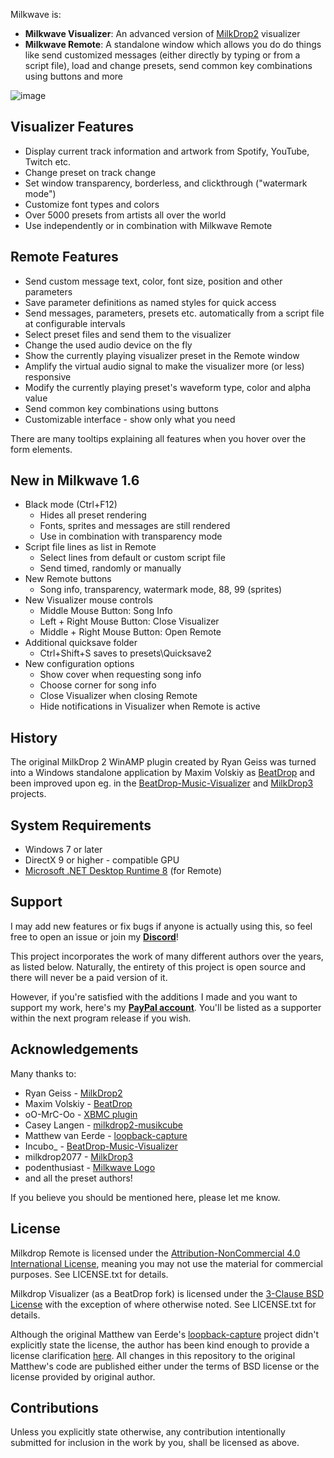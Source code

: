 Milkwave is:
- **Milkwave Visualizer**:
    An advanced version of [MilkDrop2](https://www.geisswerks.com/milkdrop/) visualizer
- **Milkwave Remote**:
    A standalone window which allows you do do things like send customized messages (either directly by typing or from a script file), load and change presets, send common key combinations using buttons and more

![image](https://github.com/user-attachments/assets/055be5ff-b3b8-43fd-aca4-119bf189fbbb)

## Visualizer Features
 
* Display current track information and artwork from Spotify, YouTube, Twitch etc.
* Change preset on track change
* Set window transparency, borderless, and clickthrough ("watermark mode")
* Customize font types and colors
* Over 5000 presets from artists all over the world
* Use independently or in combination with Milkwave Remote

## Remote Features

* Send custom message text, color, font size, position and other parameters
* Save parameter definitions as named styles for quick access
* Send messages, parameters, presets etc. automatically from a script file at configurable intervals
* Select preset files and send them to the visualizer
* Change the used audio device on the fly
* Show the currently playing visualizer preset in the Remote window
* Amplify the virtual audio signal to make the visualizer more (or less) responsive
* Modify the currently playing preset's waveform type, color and alpha value
* Send common key combinations using buttons
* Customizable interface - show only what you need

There are many tooltips explaining all features when you hover over the form elements.

## New in Milkwave 1.6

- Black mode (Ctrl+F12)
  - Hides all preset rendering
  - Fonts, sprites and messages are still rendered
  - Use in combination with transparency mode
- Script file lines as list in Remote
  - Select lines from default or custom script file
  - Send timed, randomly or manually
- New Remote buttons
  - Song info, transparency, watermark mode, 88, 99 (sprites)
- New Visualizer mouse controls
  - Middle Mouse Button: Song Info
  - Left + Right Mouse Button: Close Visualizer
  - Middle + Right Mouse Button: Open Remote
- Additional quicksave folder
  - Ctrl+Shift+S saves to presets\Quicksave2
- New configuration options
  - Show cover when requesting song info
  - Choose corner for song info
  - Close Visualizer when closing Remote
  - Hide notifications in Visualizer when Remote is active

## History

The original MilkDrop 2 WinAMP plugin created by Ryan Geiss was turned into a Windows standalone application by Maxim Volskiy as [BeatDrop](https://github.com/mvsoft74/BeatDrop) and been improved upon eg. in the [BeatDrop-Music-Visualizer](https://github.com/OfficialIncubo/BeatDrop-Music-Visualizer) and [MilkDrop3](https://github.com/milkdrop2077/MilkDrop3) projects.

## System Requirements
* Windows 7 or later
* DirectX 9 or higher - compatible GPU
* [Microsoft .NET Desktop Runtime 8](https://dotnet.microsoft.com/en-us/download/dotnet/8.0) (for Remote)

## Support

I may add new features or fix bugs if anyone is actually using this, so feel free to open an issue or join my [**Discord**](https://bit.ly/Ikes-Discord)! 

This project incorporates the work of many different authors over the years, as listed below. Naturally, the entirety of this project is open source and there will never be a paid version of it.

However, if you're satisfied with the additions I made and you want to support my work, here's my [**PayPal account**](https://www.paypal.com/ncp/payment/5XMP3S69PJLCU). You'll be listed as a supporter within the next program release if you wish.

## Acknowledgements

Many thanks to:

* Ryan Geiss - [MilkDrop2](https://www.geisswerks.com/milkdrop/)
* Maxim Volskiy - [BeatDrop](https://github.com/mvsoft74/BeatDrop)
* oO-MrC-Oo - [XBMC plugin](https://github.com/oO-MrC-Oo/Milkdrop2-XBMC)
* Casey Langen - [milkdrop2-musikcube](https://github.com/clangen/milkdrop2-musikcube)
* Matthew van Eerde - [loopback-capture](https://github.com/mvaneerde/blog)
* Incubo_ - [BeatDrop-Music-Visualizer](https://github.com/OfficialIncubo/BeatDrop-Music-Visualizer)
* milkdrop2077 - [MilkDrop3](https://github.com/milkdrop2077/MilkDrop3)
* podenthusiast - [Milkwave Logo](https://www.freepik.com/author/podenthusiast/icons)
* and all the preset authors!

If you believe you should be mentioned here, please let me know.

## License

[license]: #license

Milkdrop Remote is licensed under the [Attribution-NonCommercial 4.0 International License](https://creativecommons.org/licenses/by-nc/4.0/), meaning you may not use the material for commercial purposes. See LICENSE.txt for details.

Milkdrop Visualizer (as a BeatDrop fork) is licensed under the [3-Clause BSD License](https://opensource.org/licenses/BSD-3-Clause) with the exception of where otherwise noted. See LICENSE.txt for details.

Although the original Matthew van Eerde's [loopback-capture](https://github.com/mvaneerde/blog) project didn't explicitly state the license, the author has been kind enough to provide a license clarification [here](
https://blogs.msdn.microsoft.com/matthew_van_eerde/2014/11/05/draining-the-wasapi-capture-buffer-fully/). All changes in this repository to the original Matthew's code are published either under the terms of BSD license or the license provided by original author.

## Contributions

Unless you explicitly state otherwise, any contribution intentionally submitted for inclusion in the work by you, shall be licensed as above.
